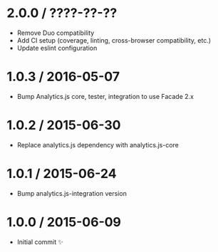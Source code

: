 2.0.0 / ????-??-??
==================

  * Remove Duo compatibility
  * Add CI setup (coverage, linting, cross-browser compatibility, etc.)
  * Update eslint configuration

1.0.3 / 2016-05-07
==================

  * Bump Analytics.js core, tester, integration to use Facade 2.x

1.0.2 / 2015-06-30
==================

  * Replace analytics.js dependency with analytics.js-core

1.0.1 / 2015-06-24
==================

  * Bump analytics.js-integration version

1.0.0 / 2015-06-09
==================

  * Initial commit :sparkles:
